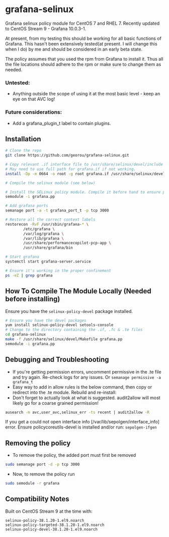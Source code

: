 # grafana-selinux

Grafana selinux policy module for CentOS 7 and RHEL 7. Recently updated to CentOS Stream 9 - Grafana 10.0.3-1.

At present, from my testing this should be working for all basic functions of Grafana. This hasn't been extensively tested(at present. I will change this when I do) by me and should be considered in an early beta state.

The policy assumes that you used the rpm from Grafana to install it. Thus all the file locations should adhere to the rpm or make sure to change them as needed.


### Untested:
* Anything outside the scope of using it at the most basic level - keep an eye on that AVC log!

### Future considerations:
* Add a grafana_plugin_t label to contain plugins.


## Installation
```sh
# Clone the repo
git clone https://github.com/georou/grafana-selinux.git

# Copy relevant .if interface file to /usr/share/selinux/devel/include to expose them when building and for future modules.
# May need to use full path for grafana.if if not working.
install -Dp -m 0664 -o root -g root grafana.if /usr/share/selinux/devel/include/myapplications/grafana.if

# Compile the selinux module (see below)

# Install the SELinux policy module. Compile it before hand to ensure proper compatibility (see below)
semodule -i grafana.pp

# Add grafana ports
semanage port -a -t grafana_port_t -p tcp 3000

# Restore all the correct context labels
restorecon -RvF /usr/sbin/grafana-* \
		/etc/grafana \
		/var/log/grafana \
		/var/lib/grafana \
		/usr/share/performancecopilot-pcp-app \
		/usr/share/grafana/bin

# Start grafana
systemctl start grafana-server.service

# Ensure it's working in the proper confinement
ps -eZ | grep grafana
```

## How To Compile The Module Locally (Needed before installing)
Ensure you have the `selinux-policy-devel` package installed.
```sh
# Ensure you have the devel packages
yum install selinux-policy-devel setools-console
# Change to the directory containing the .if, .fc & .te files
cd grafana-selinux
make -f /usr/share/selinux/devel/Makefile grafana.pp
semodule -i grafana.pp
```

## Debugging and Troubleshooting

* If you're getting permission errors, uncomment permissive in the .te file and try again. Re-check logs for any issues. Or `semanage permissive -a grafana_t`
* Easy way to add in allow rules is the below command, then copy or redirect into the .te module. Rebuild and re-install:
* Don't forget to actually look at what is suggested. audit2allow will most likely go for a coarse grained permission!

```sh
ausearch -m avc,user_avc,selinux_err -ts recent | audit2allow -R
```
If you get a could not open interface info [/var/lib/sepolgen/interface_info] error. 
Ensure policycoreutils-devel is installed and/or run: `sepolgen-ifgen`

## Removing the policy

* To remove the policy, the added port must first be removed
```sh
sudo semanage port -d -p tcp 3000
```
* Now, to remove the policy run
```sh
sudo semodule -r grafana
```
## Compatibility Notes
Built on CentOS Stream 9 at the time with:
```
selinux-policy-38.1.20-1.el9.noarch
selinux-policy-targeted-38.1.20-1.el9.noarch
selinux-policy-devel-38.1.20-1.el9.noarch
```
